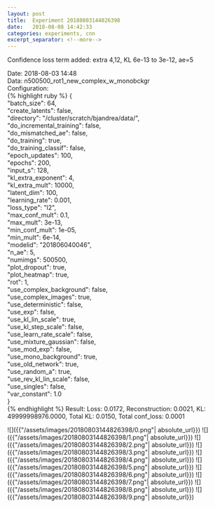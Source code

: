 ```yaml
---
layout: post
title:  Experiment 20180803144826398
date:   2018-08-08 14:42:33
categories: experiments, cnn
excerpt_separator: <!--more-->
---
```

Confidence loss term added: extra 4,12, KL 6e-13 to 3e-12, ae=5  

 <!--more-->
Date: 2018-08-03 14:48  
Data: n500500_rot1_new_complex_w_monobckgr  
Configuration:   
{% highlight ruby %}
{  
    "batch_size": 64,   
    "create_latents": false,   
    "directory": "/cluster/scratch/bjandrea/data/",   
    "do_incremental_training": false,   
    "do_mismatched_ae": false,   
    "do_training": true,   
    "do_training_classif": false,   
    "epoch_updates": 100,   
    "epochs": 200,   
    "input_s": 128,   
    "kl_extra_exponent": 4,   
    "kl_extra_mult": 10000,   
    "latent_dim": 100,   
    "learning_rate": 0.001,   
    "loss_type": "l2",   
    "max_conf_mult": 0.1,   
    "max_mult": 3e-13,   
    "min_conf_mult": 1e-05,   
    "min_mult": 6e-14,   
    "modelid": "201806040046",   
    "n_ae": 5,   
    "numimgs": 500500,   
    "plot_dropout": true,   
    "plot_heatmap": true,   
    "rot": 1,   
    "use_complex_background": false,   
    "use_complex_images": true,   
    "use_deterministic": false,   
    "use_exp": false,   
    "use_kl_lin_scale": true,   
    "use_kl_step_scale": false,   
    "use_learn_rate_scale": false,   
    "use_mixture_gaussian": false,   
    "use_mod_exp": false,   
    "use_mono_background": true,   
    "use_old_network": true,   
    "use_random_a": true,   
    "use_rev_kl_lin_scale": false,   
    "use_singles": false,   
    "var_constant": 1.0  
}  
{% endhighlight %}
Result: Loss: 0.0172, Reconstruction: 0.0021, KL: 49999998976.0000, Total KL: 0.0150,  Total conf_loss: 0.0001  

![]({{"/assets/images/20180803144826398/0.png"| absolute_url}})
![]({{"/assets/images/20180803144826398/1.png"| absolute_url}})
![]({{"/assets/images/20180803144826398/2.png"| absolute_url}})
![]({{"/assets/images/20180803144826398/3.png"| absolute_url}})
![]({{"/assets/images/20180803144826398/4.png"| absolute_url}})
![]({{"/assets/images/20180803144826398/5.png"| absolute_url}})
![]({{"/assets/images/20180803144826398/6.png"| absolute_url}})
![]({{"/assets/images/20180803144826398/7.png"| absolute_url}})
![]({{"/assets/images/20180803144826398/8.png"| absolute_url}})
![]({{"/assets/images/20180803144826398/9.png"| absolute_url}})

